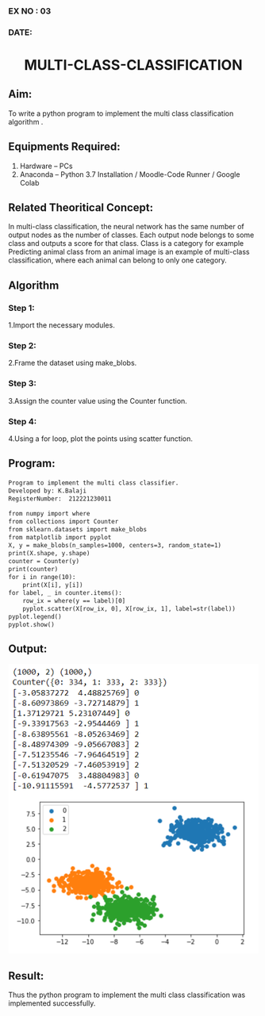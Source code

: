 ### EX NO : 03
### DATE:
# <p align="center"> MULTI-CLASS-CLASSIFICATION </p>


## Aim:
To write a python program to implement the multi class classification algorithm .

## Equipments Required:
1. Hardware – PCs
2. Anaconda – Python 3.7 Installation / Moodle-Code Runner / Google Colab

## Related Theoritical Concept:
In multi-class classification, the neural network has the same number of output nodes as the number of classes. Each output node belongs to some class and outputs a score for that class. Class is a category for example Predicting animal class from an animal image is an example of multi-class classification, where each animal can belong to only one category.


## Algorithm
### Step 1:
1.Import the necessary modules.
### Step 2:
2.Frame the dataset using make_blobs.
### Step 3:
3.Assign the counter value using the Counter function.
### Step 4:
4.Using a for loop, plot the points using scatter function.
## Program:
~~~
Program to implement the multi class classifier.
Developed by: K.Balaji
RegisterNumber:  212221230011
~~~
```
from numpy import where
from collections import Counter
from sklearn.datasets import make_blobs
from matplotlib import pyplot
X, y = make_blobs(n_samples=1000, centers=3, random_state=1)
print(X.shape, y.shape)
counter = Counter(y)
print(counter)
for i in range(10):
    print(X[i], y[i])
for label, _ in counter.items():
	row_ix = where(y == label)[0]
	pyplot.scatter(X[row_ix, 0], X[row_ix, 1], label=str(label))
pyplot.legend()
pyplot.show()
```
## Output:
![multi class classification plot](123.png)


## Result:
Thus the python program to implement the multi class classification was implemented successfully.
